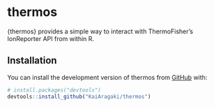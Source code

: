 
<!-- README.md is generated from README.Rmd. Please edit that file -->

# thermos

<!-- badges: start -->

<!-- badges: end -->

{thermos} provides a simple way to interact with ThermoFisher’s
IonReporter API from within R.

## Installation

You can install the development version of thermos from
[GitHub](https://github.com/) with:

``` r
# install.packages("devtools")
devtools::install_github("KaiAragaki/thermos")
```
